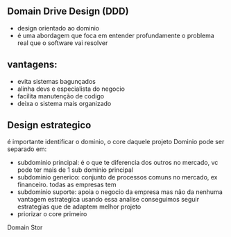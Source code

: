 ## Domain Drive Design (DDD)
- design orientado ao dominio
- é uma abordagem que foca em entender profundamente o problema real que o software vai resolver 

## vantagens:
 - evita sistemas bagunçados
 - alinha devs e especialista do negocio
 - facilita manutenção de codigo
 - deixa o sistema mais organizado


## Design estrategico
é importante identificar o dominio, o core daquele projeto
Dominio pode ser separado em:
- subdominio principal: é o que te diferencia dos outros no mercado, vc pode ter mais de 1 sub dominio principal
- subdominio generico: conjunto de processos comuns no mercado, ex financeiro. todas as empresas tem
- subdominio suporte: apoia o negocio da empresa mas não da nenhuma vantagem estrategica
usando essa analise conseguimos seguir estrategias que de adaptem melhor projeto
- priorizar o core primeiro 

Domain Stor
<!--stackedit_data:
eyJoaXN0b3J5IjpbLTIwMzc4MTMxOTgsMjA4NzQ0MjU5OCwtMT
QzMTQyNTUyMCwyMDg3NDQyNTk4LDEzODEzNzA4NTIsLTI1ODY1
NDI5NiwyMTIyNjk2NjI0LC0xNzY5MzcxNzE0LDI1MjA4NTE5NV
19
-->